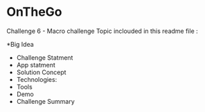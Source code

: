 # OnTheGo
Challenge 6 - Macro challenge
Topic inclouded in this readme file :

*Big Idea
* Challenge Statment
* App statment
* Solution Concept
* Technologies:
* Tools
* Demo
* Challenge Summary
